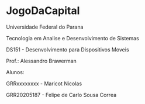 # JogoDaCapital
Universidade Federal do Parana

Tecnologia em Analise e Desenvolvimento de Sistemas

DS151 - Desenvolvimento para Dispositivos Moveis

Prof.: Alessandro Brawerman 


Alunos:

GRRxxxxxxxx - Maricot Nicolas

GRR20205187 - Felipe de Carlo Sousa Correa    

